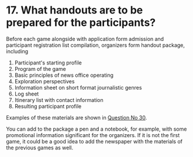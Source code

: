 # 17. What handouts are to be prepared for the participants?

Before each game alongside with application form admission and participant registration list compilation, organizers form handout package, including

1. Participant's starting profile
2. Program of the game
3. Basic principles of news office operating
4. Exploration perspectives&#x20;
5. Information sheet on short format journalistic genres
6. Log sheet&#x20;
7. Itinerary list with contact information
8. Resulting participant profile

Examples of these materials are shown in [Question No 30](../30.-where-can-the-example-be-viewed.md).

You can add to the package a pen and a notebook, for example, with some promotional information significant for the organizers. If it is not the first game, it could be a good idea to add the newspaper with the materials of the previous games as well.
